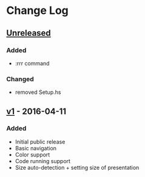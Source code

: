 # Change Log

## [Unreleased][unreleased]
### Added
- :rrr command
### Changed
- removed Setup.hs


## [v1] - 2016-04-11
### Added
- Initial public release
- Basic navigation
- Color support
- Code running support
- Size auto-detection + setting size of presentation

[unreleased]: https://github.com/fokot/howerpoint/compare/v1...HEAD
[v1]: https://github.com/fokot/howerpoint/tree/v1
